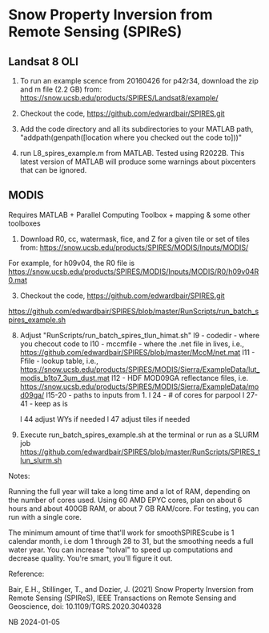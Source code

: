 # Snow Property Inversion from Remote Sensing (SPIReS)

## Landsat 8 OLI

1. To run an example scence from 20160426 for p42r34, download the zip and m file (2.2 GB) from:
https://snow.ucsb.edu/products/SPIRES/Landsat8/example/

2. Checkout the code, https://github.com/edwardbair/SPIRES.git

3. Add the code directory and all its subdirectories to your MATLAB path, "addpath(genpath([location where you checked out the code to]))"

4. run L8_spires_example.m from MATLAB. Tested using R2022B. This latest version of MATLAB will produce some warnings about pixcenters that can be ignored.

## MODIS
Requires MATLAB + Parallel Computing Toolbox + mapping & some other toolboxes

1. Download R0, cc, watermask, fice, and Z for a given tile or set of tiles from:
https://snow.ucsb.edu/products/SPIRES/MODIS/Inputs/MODIS/

For example, for h09v04, the R0 file is https://snow.ucsb.edu/products/SPIRES/MODIS/Inputs/MODIS/R0/h09v04R0.mat

3. Checkout the code, https://github.com/edwardbair/SPIRES.git

https://github.com/edwardbair/SPIRES/blob/master/RunScripts/run_batch_spires_example.sh

8. Adjust "RunScripts/run_batch_spires_tlun_himat.sh"
   l9 - codedir - where you checout code to
   l10 - mccmfile - where the .net file in lives, i.e., https://github.com/edwardbair/SPIRES/blob/master/MccM/net.mat
   l11 - Ffile - lookup table, i.e., https://snow.ucsb.edu/products/SPIRES/MODIS/Sierra/ExampleData/lut_modis_b1to7_3um_dust.mat
   l12 - HDF MOD09GA reflectance files, i.e. https://snow.ucsb.edu/products/SPIRES/MODIS/Sierra/ExampleData/mod09ga/
   l15-20 - paths to inputs from 1.
   l 24 - # of cores for parpool
   l 27-41 - keep as is

   l 44 adjust WYs if needed
   l 47 adjust tiles if needed

9. Execute run_batch_spires_example.sh at the terminal or run as a SLURM job https://github.com/edwardbair/SPIRES/blob/master/RunScripts/SPIRES_tlun_slurm.sh

Notes:

Running the full year will take a long time and a lot of RAM, depending on the number of cores used. Using 60 AMD EPYC cores, plan on about 6 hours and about 400GB RAM, or about 7 GB RAM/core. For testing, you can run with a single core.

The minimum amount of time that'll work for smoothSPIREScube is 1 calendar month, i.e dom 1 through 28 to 31, but the smoothing needs a full water year. You can increase "tolval" to speed up computations and decrease quality. You're smart, you'll figure it out.

Reference:

Bair, E.H., Stillinger, T., and Dozier, J. (2021) Snow Property Inversion from Remote Sensing (SPIReS), IEEE Transactions on Remote Sensing and Geoscience, doi: 10.1109/TGRS.2020.3040328

NB 2024-01-05
